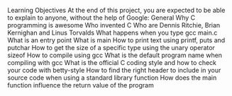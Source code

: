 Learning Objectives At the end of this project, you are expected to be able to explain to anyone, without the help of Google: 
General
    Why C programming is awesome Who invented C Who are Dennis Ritchie, Brian Kernighan and Linus Torvalds What happens when you 
    type gcc main.c What is an entry point What is main How to print text using printf, puts and putchar How to get the size of 
    a specific type using the unary operator sizeof How to compile using gcc What is the default program name when compiling 
    with gcc What is the official C coding style and how to check your code with betty-style How to find the right header to 
    include in your source code when using a standard library function How does the main function influence the return value of 
    the program
